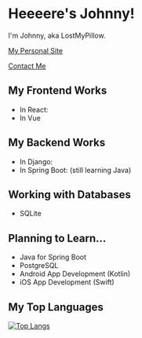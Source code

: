 # Heeeere's Johnny!


I'm Johnny, aka LostMyPillow.


[My Personal Site](https://lostmypillow.github.io)


[Contact Me](mailto:lostmypillow@icloud.com)


## My Frontend Works
- In React: 
- In Vue

## My Backend Works
- In Django:
- In Spring Boot: (still learning Java)


## Working with Databases
- SQLite


## Planning to Learn...
- Java for Spring Boot
- PostgreSQL
- Android App Development (Kotlin)
- iOS App Development (Swift)


## My Top Languages
[![Top Langs](https://github-readme-stats.vercel.app/api/top-langs/?username=lostmypillow)](https://github.com/anuraghazra/github-readme-stats)

<!--
**lostmypillow/lostmypillow** is a ✨ _special_ ✨ repository because its `README.md` (this file) appears on your GitHub profile.

Here are some ideas to get you started:

- 🔭 I’m currently working on ...
- 🌱 I’m currently learning ...
- 👯 I’m looking to collaborate on ...
- 🤔 I’m looking for help with ...
- 💬 Ask me about ...
- 📫 How to reach me: ...
- 😄 Pronouns: ...
- ⚡ Fun fact: ...
-->
